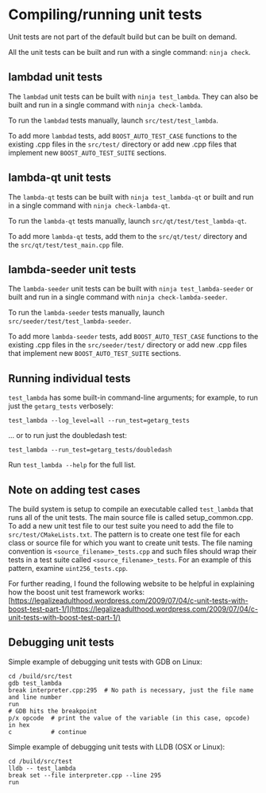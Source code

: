 # Compiling/running unit tests

Unit tests are not part of the default build but can be built on demand.

All the unit tests can be built and run with a single command: `ninja check`.

## lambdad unit tests

The `lambdad` unit tests can be built with `ninja test_lambda`.
They can also be built and run in a single command with `ninja check-lambda`.

To run the `lambdad` tests manually, launch `src/test/test_lambda`.

To add more `lambdad` tests, add `BOOST_AUTO_TEST_CASE` functions to the
existing .cpp files in the `src/test/` directory or add new .cpp files that
implement new `BOOST_AUTO_TEST_SUITE` sections.

## lambda-qt unit tests

The `lambda-qt` tests can be built with `ninja test_lambda-qt` or
built and run in a single command with `ninja check-lambda-qt`.

To run the `lambda-qt` tests manually, launch `src/qt/test/test_lambda-qt`.

To add more `lambda-qt` tests, add them to the `src/qt/test/` directory and
the `src/qt/test/test_main.cpp` file.

## lambda-seeder unit tests

The `lambda-seeder` unit tests can be built with `ninja test_lambda-seeder` or
built and run in a single command with `ninja check-lambda-seeder`.

To run the `lambda-seeder` tests manually, launch
`src/seeder/test/test_lambda-seeder`.

To add more `lambda-seeder` tests, add `BOOST_AUTO_TEST_CASE` functions to the
existing .cpp files in the `src/seeder/test/` directory or add new .cpp files
that implement new `BOOST_AUTO_TEST_SUITE` sections.

## Running individual tests

`test_lambda` has some built-in command-line arguments; for
example, to run just the `getarg_tests` verbosely:

```
test_lambda --log_level=all --run_test=getarg_tests
```

... or to run just the doubledash test:

```
test_lambda --run_test=getarg_tests/doubledash
```

Run `test_lambda --help` for the full list.

## Note on adding test cases

The build system is setup to compile an executable called `test_lambda`
that runs all of the unit tests.  The main source file is called
setup_common.cpp. To add a new unit test file to our test suite you need
to add the file to `src/test/CMakeLists.txt`. The pattern is to create
one test file for each class or source file for which you want to create
unit tests.  The file naming convention is `<source_filename>_tests.cpp`
and such files should wrap their tests in a test suite
called `<source_filename>_tests`. For an example of this pattern,
examine `uint256_tests.cpp`.

For further reading, I found the following website to be helpful in
explaining how the boost unit test framework works:
[https://legalizeadulthood.wordpress.com/2009/07/04/c-unit-tests-with-boost-test-part-1/](https://legalizeadulthood.wordpress.com/2009/07/04/c-unit-tests-with-boost-test-part-1/)

## Debugging unit tests

Simple example of debugging unit tests with GDB on Linux:

```
cd /build/src/test
gdb test_lambda
break interpreter.cpp:295  # No path is necessary, just the file name and line number
run
# GDB hits the breakpoint
p/x opcode  # print the value of the variable (in this case, opcode) in hex
c           # continue
```

Simple example of debugging unit tests with LLDB (OSX or Linux):

```
cd /build/src/test
lldb -- test_lambda
break set --file interpreter.cpp --line 295
run
```
